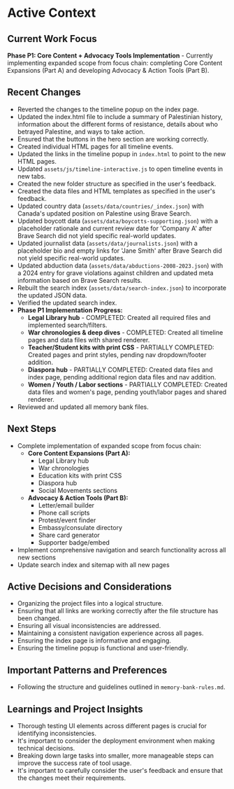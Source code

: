 # Active Context

## Current Work Focus

**Phase P1: Core Content + Advocacy Tools Implementation** - Currently implementing expanded scope from focus chain: completing Core Content Expansions (Part A) and developing Advocacy & Action Tools (Part B).

## Recent Changes

-   Reverted the changes to the timeline popup on the index page.
-   Updated the index.html file to include a summary of Palestinian history, information about the different forms of resistance, details about who betrayed Palestine, and ways to take action.
-   Ensured that the buttons in the hero section are working correctly.
-   Created individual HTML pages for all timeline events.
-   Updated the links in the timeline popup in `index.html` to point to the new HTML pages.
-   Updated `assets/js/timeline-interactive.js` to open timeline events in new tabs.
-   Created the new folder structure as specified in the user's feedback.
-   Created the data files and HTML templates as specified in the user's feedback.
-   Updated country data (`assets/data/countries/_index.json`) with Canada's updated position on Palestine using Brave Search.
-   Updated boycott data (`assets/data/boycotts-supporting.json`) with a placeholder rationale and current review date for 'Company A' after Brave Search did not yield specific real-world updates.
-   Updated journalist data (`assets/data/journalists.json`) with a placeholder bio and empty links for 'Jane Smith' after Brave Search did not yield specific real-world updates.
-   Updated abduction data (`assets/data/abductions-2008-2023.json`) with a 2024 entry for grave violations against children and updated meta information based on Brave Search results.
-   Rebuilt the search index (`assets/data/search-index.json`) to incorporate the updated JSON data.
-   Verified the updated search index.
-   **Phase P1 Implementation Progress:**
    -   **Legal Library hub** - COMPLETED: Created all required files and implemented search/filters.
    -   **War chronologies & deep dives** - COMPLETED: Created all timeline pages and data files with shared renderer.
    -   **Teacher/Student kits with print CSS** - PARTIALLY COMPLETED: Created pages and print styles, pending nav dropdown/footer addition.
    -   **Diaspora hub** - PARTIALLY COMPLETED: Created data files and index page, pending additional region data files and nav addition.
    -   **Women / Youth / Labor sections** - PARTIALLY COMPLETED: Created data files and women's page, pending youth/labor pages and shared renderer.
-   Reviewed and updated all memory bank files.

## Next Steps

-   Complete implementation of expanded scope from focus chain:
    - **Core Content Expansions (Part A):** 
        - Legal Library hub
        - War chronologies
        - Education kits with print CSS
        - Diaspora hub
        - Social Movements sections
    - **Advocacy & Action Tools (Part B):**
        - Letter/email builder
        - Phone call scripts
        - Protest/event finder
        - Embassy/consulate directory
        - Share card generator
        - Supporter badge/embed
-   Implement comprehensive navigation and search functionality across all new sections
-   Update search index and sitemap with all new pages

## Active Decisions and Considerations

-   Organizing the project files into a logical structure.
-   Ensuring that all links are working correctly after the file structure has been changed.
-   Ensuring all visual inconsistencies are addressed.
-   Maintaining a consistent navigation experience across all pages.
-   Ensuring the index page is informative and engaging.
-   Ensuring the timeline popup is functional and user-friendly.

## Important Patterns and Preferences

-   Following the structure and guidelines outlined in `memory-bank-rules.md`.

## Learnings and Project Insights

-   Thorough testing UI elements across different pages is crucial for identifying inconsistencies.
-   It's important to consider the deployment environment when making technical decisions.
-   Breaking down large tasks into smaller, more manageable steps can improve the success rate of tool usage.
-   It's important to carefully consider the user's feedback and ensure that the changes meet their requirements.
